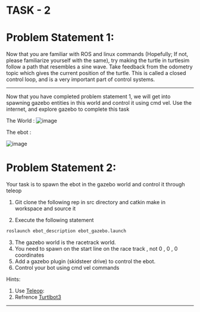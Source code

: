 # TASK - 2
# Problem Statement 1:

Now that you are familiar with ROS and linux commands (Hopefully; If not, please familiarize yourself with the same), try making the turtle in turtlesim follow a path that resembles a sine wave. Take feedback from the odometry topic which gives the current position of the turtle. This is called a closed control loop, and is a very important part of control systems.

---

Now that you have completed problem statement 1, we will get into spawning gazebo entities in this world and control it using cmd vel.
Use the internet, and explore gazebo to complete this task

The World :
![image](https://user-images.githubusercontent.com/40001795/201526417-7f5b88ac-169e-44af-9d30-b0182904f454.png)

The ebot :

![image](https://user-images.githubusercontent.com/40001795/201526427-42e96412-af7f-4c46-920e-d6e6b8095fd5.png)

# Problem Statement 2:
Your task is to spawn the ebot in the gazebo world and control it through teleop


1. Git clone the following rep in src directory and catkin make in workspace and source it

2. Execute the following statement
```sh
roslaunch ebot_description ebot_gazebo.launch
```

3. The gazebo world is the racetrack world.
4. You need to spawn on the start line on the race track , not 0 , 0 , 0 coordinates 
4. Add a gazebo plugin (skidsteer drive) to control the ebot.
5. Control your bot using cmd vel commands 

Hints:
1. Use [Teleop](http://wiki.ros.org/teleop_twist_keyboard):
2. Refrence [Turtlbot3](https://emanual.robotis.com/docs/en/platform/turtlebot3/simulation/)


---


